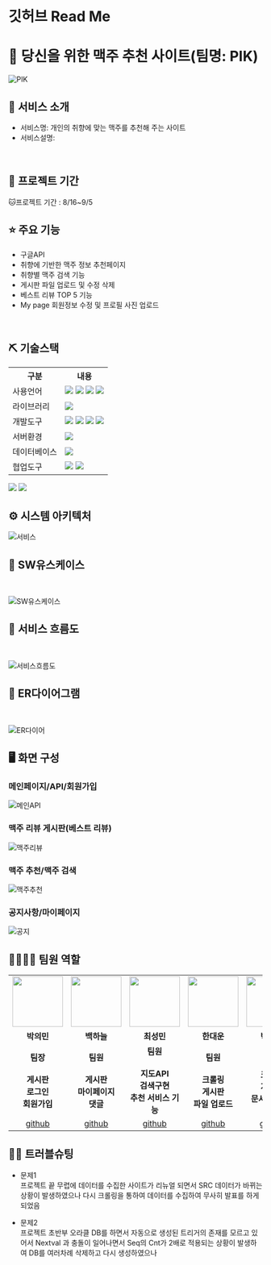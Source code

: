 # 깃허브 Read Me

# 📎 당신을 위한 맥주 추천 사이트(팀명: PIK)

![PIK](https://user-images.githubusercontent.com/108060141/189044138-5bd704e1-13fd-4672-84bc-a80145d70357.png)

## 👀 서비스 소개

- 서비스명: 개인의 취향에 맞는 맥주를 추천해 주는 사이트
- 서비스설명:
<br>

## 📅 프로젝트 기간

🐱프로젝트 기간 : 8/16~9/5 
<br>

## ⭐ 주요 기능

- 구글API
- 취향에 기반한 맥주 정보 추천페이지
- 취향별 맥주 검색 기능
- 게시판 파일 업로드 및 수정 삭제
- 베스트 리뷰 TOP 5 기능
- My page 회원정보 수정 및 프로필 사진 업로드
<br>

## ⛏ 기술스택

<table>
<tr>
<th>구분</th>
<th>내용</th>
</tr>
<tr>
<td>사용언어</td>
<td>
<img src="https://img.shields.io/badge/Java-007396?style=for-the-badge&logo=java&logoColor=white"/>
<img src="https://img.shields.io/badge/HTML5-E34F26?style=for-the-badge&logo=HTML5&logoColor=white"/>
<img src="https://img.shields.io/badge/CSS3-1572B6?style=for-the-badge&logo=CSS3&logoColor=white"/>
<img src="https://img.shields.io/badge/JavaScript-F7DF1E?style=for-the-badge&logo=JavaScript&logoColor=white"/>
</td>
</tr>
<tr>
<td>라이브러리</td>
<td>
<img src="https://img.shields.io/badge/BootStrap-7952B3?style=for-the-badge&logo=BootStrap&logoColor=white"/>
</td>
</tr>
<tr>
<td>개발도구</td>
<td>
<img src="https://img.shields.io/badge/Eclipse-2C2255?style=for-the-badge&logo=Eclipse&logoColor=white"/>
<img src="https://img.shields.io/badge/VSCode-007ACC?style=for-the-badge&logo=VisualStudioCode&logoColor=white"/>
<img src="https://img.shields.io/badge/Anaconda-44A833?style=for-the-badge&logo=Anaconda&logoColor=white"/>
<img src="https://img.shields.io/badge/Jupyter-F37626?style=for-the-badge&logo=Jupyter&logoColor=white"/>
</td>
</tr>
<tr>
<td>서버환경</td>
<td>
<img src="https://img.shields.io/badge/Apache Tomcat8.5-D22128?style=for-the-badge&logo=Apache Tomcat&logoColor=white"/>
</td>
</tr>
<tr>
<td>데이터베이스</td>
<td>
<img src="https://img.shields.io/badge/Oracle 11g-F80000?style=for-the-badge&logo=Oracle&logoColor=white"/>
</td>
</tr>
<tr>
<td>협업도구</td>
<td>
<img src="https://img.shields.io/badge/Git-F05032?style=for-the-badge&logo=Git&logoColor=white"/>
<img src="https://img.shields.io/badge/GitHub-181717?style=for-the-badge&logo=GitHub&logoColor=white"/>
</td>
</tr>
</table>

<img src="[https://img.shields.io/badge/Anaconda-44A833?style=for-the-badge&logo=Anaconda&logoColor=white](https://img.shields.io/badge/Anaconda-44A833?style=for-the-badge&logo=Anaconda&logoColor=white)"/>
<img src="[https://img.shields.io/badge/Jupyter-F37626?style=for-the-badge&logo=Jupyter&logoColor=white](https://img.shields.io/badge/Jupyter-F37626?style=for-the-badge&logo=Jupyter&logoColor=white)"/>

<br>

## ⚙ 시스템 아키텍처
![서비스](https://user-images.githubusercontent.com/108060141/189050251-8d059199-f26f-491d-a509-dda125406ff7.png)

## 📌 SW유스케이스

<br>

![SW유스케이스](https://user-images.githubusercontent.com/108060141/189050230-83a05f80-5b65-46b4-8ec1-be8e14d3bf6c.png)

## 📌 서비스 흐름도

<br>

![서비스흐름도](https://user-images.githubusercontent.com/108060141/189050256-26642275-5436-4eef-a75b-9503b26c0139.png)


## 📌 ER다이어그램

<br>

![ER다이어](https://user-images.githubusercontent.com/108060141/189050217-7c812191-f670-43c7-b641-132ca46347b8.png)

## 🖥 화면 구성

### 메인페이지/API/회원가입

![메인API](https://user-images.githubusercontent.com/108060141/189050247-ca1024dc-c0ce-4548-8d48-84faea44c3d3.png)

### 맥주 리뷰 게시판(베스트 리뷰)

![맥주리뷰](https://user-images.githubusercontent.com/108060141/189050240-7cc17932-b32d-4e6b-9758-b7e3608b0637.png)

### 맥주 추천/맥주 검색

![맥주추천](https://user-images.githubusercontent.com/108060141/189050245-cf509b88-feeb-43f3-9821-e49c604c971b.png)

### 공지사항/마이페이지

![공지](https://user-images.githubusercontent.com/108060141/189050236-3606c248-d427-42fd-9815-5817b09564a6.png)

## 👨‍👩‍👦‍👦 팀원 역할

<table>
<tr>
<td align="center"><img src="https://user-images.githubusercontent.com/108060141/189051723-60d04faa-1812-4bba-8187-dbccb49da370.png" width="100" height="100"/></td>
<td align="center"><img src="https://user-images.githubusercontent.com/108060141/189051723-60d04faa-1812-4bba-8187-dbccb49da370.png" width="100" height="100"/></td>
<td align="center"><img src="https://user-images.githubusercontent.com/108060141/189051723-60d04faa-1812-4bba-8187-dbccb49da370.png" width="100" height="100"/></td>
<td align="center"><img src="https://user-images.githubusercontent.com/108060141/189051723-60d04faa-1812-4bba-8187-dbccb49da370.png" width="100" height="100"/></td>
<td align="center"><img src="https://user-images.githubusercontent.com/108060141/189051723-60d04faa-1812-4bba-8187-dbccb49da370.png" width="100" height="100"/></td>
</tr>
<tr>
<td align="center"><strong>박의민</strong></td>
<td align="center"><strong>백하늘</strong></td>
<td align="center"><strong>최성민</strong></td>
<td align="center"><strong>한대운</strong></td>
<td align="center"><strong>박래호</strong></td>
</tr>
<tr>
<td align="center"><b>팀장<br><br>게시판<br>로그인<br>회원가입</b></td>
<td align="center"><b>팀원<br><br>게시판<br>마이페이지<br>댓글</b></td>
<td align="center"><b>팀원<br><br>지도API<br>검색구현<br>추천 서비스 기능</b></td>
<td align="center"><b>팀원<br><br>크롤링<br>게시판<br>파일 업로드</b></td>
<td align="center"><b><b>팀원<br><br>크롤링<br>게시판<br>문서 작성 및 PPT</b></td>
</tr>

<tr>

<td align="center"><a href="[https://github.com/자신의username작성해주세요]" target='_blank'>github</a></td>
<td align="center"><a href="https://github.com/qkrmekem" target='_blank'>github</a></td>
<td align="center"><a href="https://github.com/chsm8513" target='_blank'>github</a></td>
<td align="center"><a href="https://github.com/gaesol" target='_blank'>github</a></td>
<td align="center"><a href="https://github.com/Chochoooo" target='_blank'>github</a></td>

</tr>
</table>

## 🤾‍♂️ 트러블슈팅

- 문제1<br>
프로젝트 끝 무렵에 데이터를 수집한 사이트가 리뉴얼 되면서 SRC 데이터가 바뀌는 상황이 발생하였으나 다시 크롤링을 통하여 데이터를 수집하여 무사히 발표를 하게 되었음

    

- 문제2<br>
프로젝트 초반부 오라클 DB를 하면서 자동으로 생성된 트리거의 존재를 모르고 있어서 Nextval 과 충돌이 일어나면서 Seq의 Cnt가 2배로 적용되는 상황이 발생하여 DB를 여러차례 삭제하고 다시 생성하였으나
